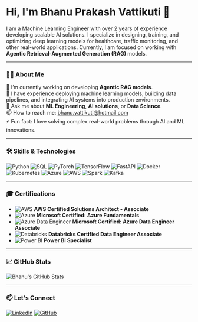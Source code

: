# Hi, I'm Bhanu Prakash Vattikuti 👋

I am a Machine Learning Engineer with over 2 years of experience developing scalable AI solutions. I specialize in designing, training, and optimizing deep learning models for healthcare, traffic monitoring, and other real-world applications. Currently, I am focused on working with **Agentic Retrieval-Augmented Generation (RAG)** models.

---

### 👨‍💻 About Me
🌱 I’m currently working on developing **Agentic RAG models**.  
💼 I have experience deploying machine learning models, building data pipelines, and integrating AI systems into production environments.  
💬 Ask me about **ML Engineering**, **AI solutions**, or **Data Science**.  
📫 How to reach me: [bhanu.vattikuti@hotmail.com](mailto:bhanu.vattikuti@hotmail.com)  
⚡ Fun fact: I love solving complex real-world problems through AI and ML innovations.

---

### 🛠️ Skills & Technologies

![Python](https://img.shields.io/badge/Python-3776AB?style=flat-square&logo=python&logoColor=white)
![SQL](https://img.shields.io/badge/SQL-003B57?style=flat-square&logo=microsoft-sql-server&logoColor=white)
![PyTorch](https://img.shields.io/badge/PyTorch-EE4C2C?style=flat-square&logo=pytorch&logoColor=white)
![TensorFlow](https://img.shields.io/badge/TensorFlow-FF6F00?style=flat-square&logo=tensorflow&logoColor=white)
![FastAPI](https://img.shields.io/badge/FastAPI-009688?style=flat-square&logo=fastapi&logoColor=white)
![Docker](https://img.shields.io/badge/Docker-2496ED?style=flat-square&logo=docker&logoColor=white)
![Kubernetes](https://img.shields.io/badge/Kubernetes-326CE5?style=flat-square&logo=kubernetes&logoColor=white)
![Azure](https://img.shields.io/badge/Azure-0078D4?style=flat-square&logo=microsoft-azure&logoColor=white)
![AWS](https://img.shields.io/badge/AWS-232F3E?style=flat-square&logo=amazon-aws&logoColor=white)
![Spark](https://img.shields.io/badge/Apache%20Spark-E25A1C?style=flat-square&logo=apache-spark&logoColor=white)
![Kafka](https://img.shields.io/badge/Apache%20Kafka-231F20?style=flat-square&logo=apache-kafka&logoColor=white)

---

### 🎓 Certifications

- ![AWS](https://img.shields.io/badge/AWS%20Certified%20Solutions%20Architect-FF9900?style=flat-square&logo=amazon-aws&logoColor=white) **AWS Certified Solutions Architect - Associate**
- ![Azure](https://img.shields.io/badge/Microsoft%20Azure%20Fundamentals-0078D4?style=flat-square&logo=microsoft-azure&logoColor=white) **Microsoft Certified: Azure Fundamentals**
- ![Azure Data Engineer](https://img.shields.io/badge/Microsoft%20Azure%20Data%20Engineer-0078D4?style=flat-square&logo=microsoft-azure&logoColor=white) **Microsoft Certified: Azure Data Engineer Associate**
- ![Databricks](https://img.shields.io/badge/Databricks%20Certified%20Data%20Engineer-FF3621?style=flat-square&logo=databricks&logoColor=white) **Databricks Certified Data Engineer Associate**
- ![Power BI](https://img.shields.io/badge/Power%20BI-F2C811?style=flat-square&logo=power-bi&logoColor=black) **Power BI Specialist**

---

### 📈 GitHub Stats
![Bhanu's GitHub Stats](https://github-readme-stats.vercel.app/api?username=bhanup6663&show_icons=true&theme=dark)

---

### 📫 Let's Connect

[![LinkedIn](https://img.shields.io/badge/-LinkedIn-blue?style=flat-square&logo=linkedin&logoColor=white&link=https://www.linkedin.com/in/bhanu-prakash-v-b9700156/)](https://www.linkedin.com/in/bhanu-prakash-v-b9700156/)
[![GitHub](https://img.shields.io/badge/-GitHub-black?style=flat-square&logo=github&logoColor=white&link=https://github.com/bhanup6663)](https://github.com/bhanup6663)
